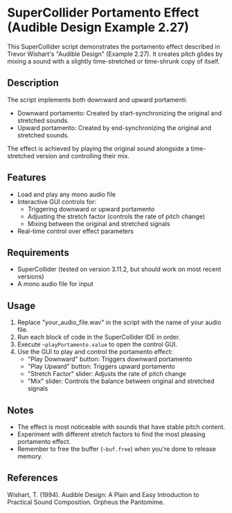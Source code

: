 # SuperCollider Portamento Effect (Audible Design Example 2.27)

This SuperCollider script demonstrates the portamento effect described in Trevor Wishart's "Audible Design" (Example 2.27). It creates pitch glides by mixing a sound with a slightly time-stretched or time-shrunk copy of itself.

## Description

The script implements both downward and upward portamenti:
- Downward portamento: Created by start-synchronizing the original and stretched sounds.
- Upward portamento: Created by end-synchronizing the original and stretched sounds.

The effect is achieved by playing the original sound alongside a time-stretched version and controlling their mix.

## Features

- Load and play any mono audio file
- Interactive GUI controls for:
  - Triggering downward or upward portamento
  - Adjusting the stretch factor (controls the rate of pitch change)
  - Mixing between the original and stretched signals
- Real-time control over effect parameters

## Requirements

- SuperCollider (tested on version 3.11.2, but should work on most recent versions)
- A mono audio file for input

## Usage

1. Replace "your_audio_file.wav" in the script with the name of your audio file.
2. Run each block of code in the SuperCollider IDE in order.
3. Execute `~playPortamento.value` to open the control GUI.
4. Use the GUI to play and control the portamento effect:
   - "Play Downward" button: Triggers downward portamento
   - "Play Upward" button: Triggers upward portamento
   - "Stretch Factor" slider: Adjusts the rate of pitch change
   - "Mix" slider: Controls the balance between original and stretched signals

## Notes

- The effect is most noticeable with sounds that have stable pitch content.
- Experiment with different stretch factors to find the most pleasing portamento effect.
- Remember to free the buffer (`~buf.free`) when you're done to release memory.

## References

Wishart, T. (1994). Audible Design: A Plain and Easy Introduction to Practical Sound Composition. Orpheus the Pantomime.
